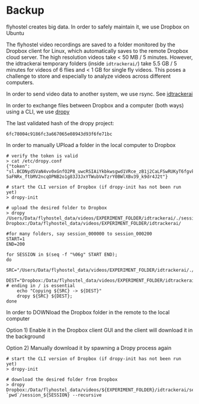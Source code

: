 Backup
=================


flyhostel creates big data. In order to safely maintain it, we use Dropbox on Ubuntu

The flyhostel video recordings are saved to a folder monitored by the Dropbox client for Linux, which automatically saves to the remote Dropbox cloud server. The high resolution videos take < 50 MB / 5 minutes. However, the idtrackerai temporary folders (inside `idtrackerai/`) take 5.5 GB / 5 minutes for videos of 6 flies and < 1 GB for single fly videos. This poses a challenge to store and especially to analyze videos across different computers.

In order to send video data to another system, we use rsync. See [idtrackerai](idtrackerai.md)

In order to exchange files between Dropbox and a computer (both ways) using a CLI, we use [dropy](https://github.com/shaliulab/dropy)

The last validated hash of the dropy project:
```
6fc78004c9186fc3a667065e08943d93f6fe71bc
```


In order to manually UPload a folder in the local computer to Dropbox

```
# verify the token is valid
> cat /etc/dropy.conf
{"token": "sl.BCDNydSVaN4vv0xGnfO2P8_uwcRSIAiYkbkwsgwd1VRce_zB1j2CaLFSwRUKyT6fgvkmsYQVWC6Z-5aFNRx_ftbMV2ncqOPNB2o1g83J3JxYTWubVwTzrY0BWlXBv39_k9dr4J2t"}

````

```
# start the CLI version of Dropbox (if dropy-init has not been run yet)
> dropy-init
```

```
# upload the desired folder to Dropbox
> dropy /Users/Data/flyhostel_data/videos/EXPERIMENT_FOLDER/idtrackerai/./session_XXXXXX Dropbox:/Data/flyhostel_data/videos/EXPERIMENT_FOLDER/idtrackerai/
```

```
#for many folders, say session_000000 to session_000200
START=1
END=200

for SESSION in $(seq -f "%06g" START END);
do
    SRC="/Users/Data/flyhostel_data/videos/EXPERIMENT_FOLDER/idtrackerai/./session_${SESSION}"
    DEST="Dropbox:/Data/flyhostel_data/videos/EXPERIMENT_FOLDER/idtrackerai/" # ending in / is essential
    echo "Copying ${SRC} -> ${DEST}" 
    dropy ${SRC} ${DEST};
done
```

In order to DOWNload the Dropbox folder in the remote to the local computer


Option 1) Enable it in the Dropbox client GUI and the client will download it in the background

Option 2) Manually download it by spawning a Dropy process again


```
# start the CLI version of Dropbox (if dropy-init has not been run yet)
> dropy-init
```

```
# download the desired folder from Dropbox
> dropy  Dropbox:/Data/flyhostel_data/videos/${EXPERIMENT_FOLDER}/idtrackerai/session_${SESSION} `pwd`/session_${SESSION} --recursive
```




